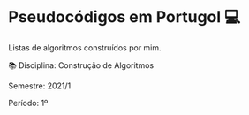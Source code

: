 # Pseudocódigos em Portugol 💻

<p>Listas de algoritmos construídos por mim.</p> 
<p>📚 Disciplina: Construção de Algoritmos</p>
<p>Semestre: 2021/1</p>
<p>Período: 1º</p>
